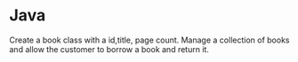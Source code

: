 # Java

 Create a book class with a id,title, page count. 
Manage a collection of books and allow the customer to borrow a book and return it.

